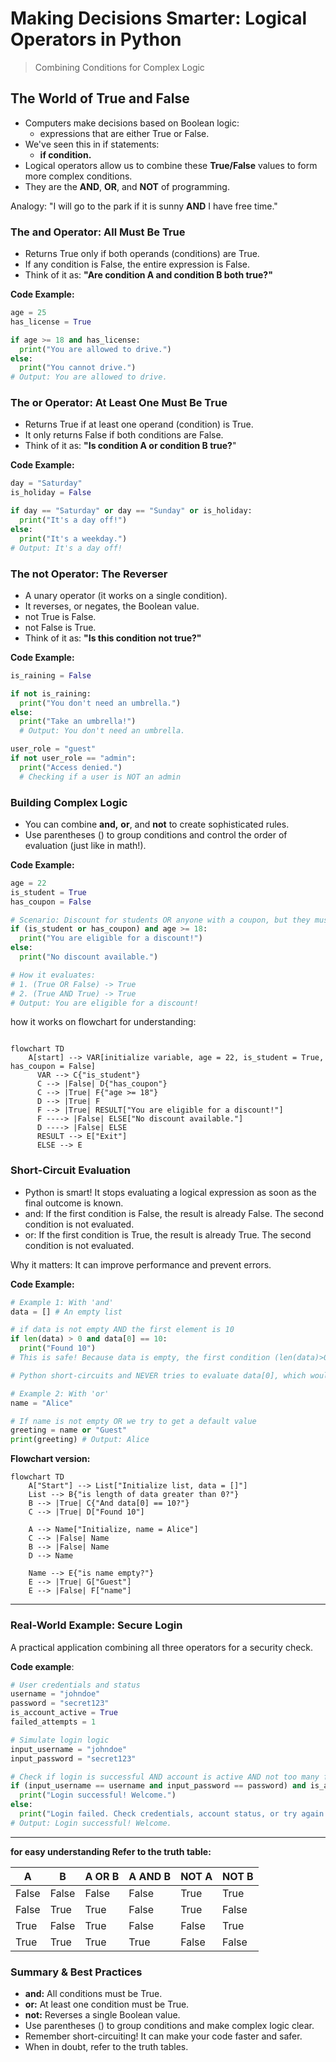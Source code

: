 # Making Decisions Smarter: Logical Operators in Python

> Combining Conditions for Complex Logic

## The World of True and False

- Computers make decisions based on Boolean logic:
  - expressions that are either True or False.
- We've seen this in if statements:
  - **if condition.**
- Logical operators allow us to combine these **True/False** values to form more complex conditions.
- They are the **AND**, **OR**, and **NOT** of programming.

Analogy: "I will go to the park if it is sunny
**AND** I have free time."

### The and Operator: All Must Be True

- Returns True only if both operands (conditions) are True.
- If any condition is False, the entire expression is False.
- Think of it as: **"Are condition A and condition B both true?"**

**Code Example:**

```python
age = 25
has_license = True

if age >= 18 and has_license:
  print("You are allowed to drive.")
else:
  print("You cannot drive.")
# Output: You are allowed to drive.
```

### The or Operator: At Least One Must Be True

- Returns True if at least one operand (condition) is True.
- It only returns False if both conditions are False.
- Think of it as: **"Is condition A or condition B true?**"

**Code Example:**

```python
day = "Saturday"
is_holiday = False

if day == "Saturday" or day == "Sunday" or is_holiday:
  print("It's a day off!")
else:
  print("It's a weekday.")
# Output: It's a day off!
```

### The not Operator: The Reverser

- A unary operator (it works on a single condition).
- It reverses, or negates, the Boolean value.
- not True is False.
- not False is True.
- Think of it as: **"Is this condition not true?"**

**Code Example:**

```python
is_raining = False

if not is_raining:
  print("You don't need an umbrella.")
else:
  print("Take an umbrella!")
  # Output: You don't need an umbrella.

user_role = "guest"
if not user_role == "admin":
  print("Access denied.")
  # Checking if a user is NOT an admin
```

### Building Complex Logic

- You can combine **and,** **or**, and **not** to create sophisticated rules.
- Use parentheses () to group conditions and control the order of evaluation (just like in math!).

**Code Example:**

```python
age = 22
is_student = True
has_coupon = False

# Scenario: Discount for students OR anyone with a coupon, but they must be over 18.
if (is_student or has_coupon) and age >= 18:
  print("You are eligible for a discount!")
else:
  print("No discount available.")

# How it evaluates:
# 1. (True OR False) -> True
# 2. (True AND True) -> True
# Output: You are eligible for a discount!
```

how it works on flowchart for understanding:

```mermaid

flowchart TD
    A[start] --> VAR[initialize variable, age = 22, is_student = True, has_coupon = False]
      VAR --> C{"is_student"}
      C --> |False| D{"has_coupon"}
      C --> |True| F{"age >= 18"}
      D --> |True| F
      F --> |True| RESULT["You are eligible for a discount!"]
      F ----> |False| ELSE["No discount available."]
      D ----> |False| ELSE
      RESULT --> E["Exit"]
      ELSE --> E
```

### Short-Circuit Evaluation

- Python is smart! It stops evaluating a logical expression as soon as the final outcome is known.
- and: If the first condition is False, the result is already False. The second condition is not evaluated.
- or: If the first condition is True, the result is already True. The second condition is not evaluated.

Why it matters: It can improve performance and prevent errors.

**Code Example:**

```python
# Example 1: With 'and'
data = [] # An empty list

# if data is not empty AND the first element is 10
if len(data) > 0 and data[0] == 10:
  print("Found 10")
# This is safe! Because data is empty, the first condition (len(data)>0) is False.

# Python short-circuits and NEVER tries to evaluate data[0], which would cause an IndexError.

# Example 2: With 'or'
name = "Alice"

# If name is not empty OR we try to get a default value
greeting = name or "Guest"
print(greeting) # Output: Alice
```

**Flowchart version:**

```mermaid
flowchart TD
    A["Start"] --> List["Initialize list, data = []"]
    List --> B{"is length of data greater than 0?"}
    B --> |True| C{"And data[0] == 10?"}
    C --> |True| D["Found 10"]

    A --> Name["Initialize, name = Alice"]
    C --> |False| Name
    B --> |False| Name
    D --> Name

    Name --> E{"is name empty?"}
    E --> |True| G["Guest"]
    E --> |False| F["name"]

```

---

### Real-World Example: Secure Login

A practical application combining all three operators for a security check.

**Code example**:

```python
# User credentials and status
username = "johndoe"
password = "secret123"
is_account_active = True
failed_attempts = 1

# Simulate login logic
input_username = "johndoe"
input_password = "secret123"

# Check if login is successful AND account is active AND not too many failed attempts
if (input_username == username and input_password == password) and is_account_active and not failed_attempts >= 3:
  print("Login successful! Welcome.")
else:
  print("Login failed. Check credentials, account status, or try again later.")
# Output: Login successful! Welcome.
```

---

**for easy understanding Refer to the truth table:**

| A | B   | A OR B | A AND B | NOT A | NOT B |
|---- | ----- | ------ | ---- | ---- | --- |
| False | False | False  | False | True | True |
| False | True  | True   | False | True | False |
| True  | False | True   | False | False | True |
| True  | True  | True   | True  | False | False |

### Summary & Best Practices

- **and:** All conditions must be True.
- **or:** At least one condition must be True.
- **not:** Reverses a single Boolean value.
- Use parentheses () to group conditions and make complex logic clear.
- Remember short-circuiting! It can make your code faster and safer.
- When in doubt, refer to the truth tables.
